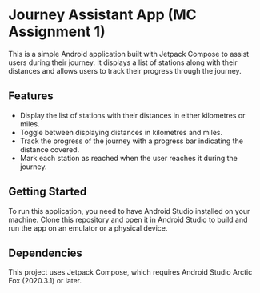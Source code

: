 # Journey Assistant App (MC Assignment 1)

This is a simple Android application built with Jetpack Compose to assist users during their journey. It displays a list of stations along with their distances and allows users to track their progress through the journey.

## Features

- Display the list of stations with their distances in either kilometres or miles.
- Toggle between displaying distances in kilometres and miles.
- Track the progress of the journey with a progress bar indicating the distance covered.
- Mark each station as reached when the user reaches it during the journey.



## Getting Started

To run this application, you need to have Android Studio installed on your machine. Clone this repository and open it in Android Studio to build and run the app on an emulator or a physical device.

## Dependencies

This project uses Jetpack Compose, which requires Android Studio Arctic Fox (2020.3.1) or later.




